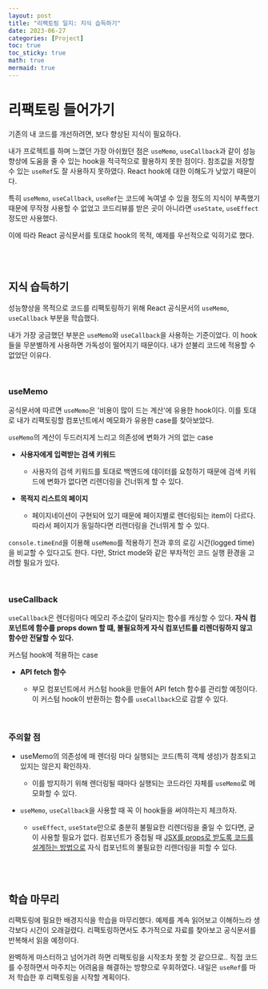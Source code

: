 ```yaml
---
layout: post
title: "리팩토링 일지: 지식 습득하기"
date: 2023-06-27
categories: [Project]
toc: true
toc_sticky: true
math: true
mermaid: true
---
```


# 리팩토링 들어가기

기존의 내 코드를 개선하려면, 보다 향상된 지식이 필요하다.

내가 프로젝트를 하며 느꼈던 가장 아쉬웠던 점은 `useMemo`, `useCallback`과 같이 성능 향상에 도움을 줄 수 있는 hook을 적극적으로 활용하지 못한 점이다. 참조값을 저장할 수 있는 `useRef`도 잘 사용하지 못하였다. React hook에 대한 이해도가 낮았기 때문이다.

특히 `useMemo`, `useCallback`, `useRef`는 코드에 녹여낼 수 있을 정도의 지식이 부족했기 때문에 무작정 사용할 수 없었고 코드리뷰를 받은 곳이 아니라면 `useState`, `useEffect` 정도만 사용했다.

이에 따라 React 공식문서를 토대로 hook의 목적, 예제를 우선적으로 익히기로 했다.

<br>
<br>

## 지식 습득하기

성능향상을 목적으로 코드를 리팩토링하기 위해 React 공식문서의 `useMemo`, `useCallback` 부분을 학습했다.

내가 가장 궁금했던 부분은 `useMemo`와 `useCallback`을 사용하는 기준이었다. 이 hook들을 무분별하게 사용하면 가독성이 떨어지기 때문이다. 내가 섣불리 코드에 적용할 수 없었던 이유다.

<br>

### **useMemo**

공식문서에 따르면 `useMemo`은 '비용이 많이 드는 계산'에 유용한 hook이다. 이를 토대로 내가 리팩토링할 컴포넌트에서 메모화가 유용한 case를 찾아보았다.

`useMemo`의 계산이 두드러지게 느리고 의존성에 변화가 거의 없는 case

- **사용자에게 입력받는 검색 키워드**

  - 사용자의 검색 키워드를 토대로 백엔드에 데이터를 요청하기 때문에 검색 키워드에 변화가 없다면 리렌더링을 건너뛰게 할 수 있다.

- **목적지 리스트의 페이지**
  - 페이지네이션이 구현되어 있기 때문에 페이지별로 렌더링되는 item이 다르다. 따라서 페이지가 동일하다면 리렌더링을 건너뛰게 할 수 있다.

`console.timeEnd`을 이용해 `useMemo`를 적용하기 전과 후의 로깅 시간(logged time)을 비교할 수 있다고도 한다. 다만, Strict mode와 같은 부차적인 코드 실행 환경을 고려할 필요가 있다.

<br>

### **useCallback**

`useCallback`은 렌더링마다 메모리 주소값이 달라지는 함수를 캐싱할 수 있다. **자식 컴포넌트에 함수를 props down 할 떄, 불필요하게 자식 컴포넌트를 리렌더링하지 않고 함수만 전달할 수 있다.**

커스텀 hook에 적용하는 case

- **API fetch 함수**

  - 부모 컴포넌트에서 커스텀 hook을 만들어 API fetch 함수를 관리할 예정이다. 이 커스텀 hook이 반환하는 함수를 `useCallback`으로 감쌀 수 있다.

<br>

### **주의할 점**

- useMemo의 의존성에 매 렌더링 마다 실행되는 코드(특히 객체 생성)가 참조되고 있지는 않은지 확인하자.

  - 이를 방지하기 위해 렌더링될 때마다 실행되는 코드라인 자체를 `useMemo`로 메모화할 수 있다.

- `useMemo`, `useCallback`을 사용할 때 꼭 이 hook들을 써야하는지 체크하자.
  - `useEffect`, `useState`만으로 충분히 불필요한 리렌더링을 줄일 수 있다면, 굳이 사용할 필요가 없다. 컴포넌트가 중첩될 때 [JSX를 props로 받도록 코드를 설계하는 방법으로](https://react-ko.dev/learn/passing-props-to-a-component#passing-jsx-as-children) 자식 컴포넌트의 불필요한 리렌더링을 피할 수 있다.

<br>
<br>

## 학습 마무리

리팩토링에 필요한 배경지식을 학습을 마무리했다. 예제를 계속 읽어보고 이해하느라 생각보다 시간이 오래걸렸다. 리팩토링하면서도 추가적으로 자료를 찾아보고 공식문서를 반복해서 읽을 예정이다.

완벽하게 마스터하고 넘어가려 하면 리팩토링을 시작조차 못할 것 같으므로.. 직접 코드를 수정하면서 마주치는 어려움을 해결하는 방향으로 우회하였다. 내일은 `useRef`를 마저 학습한 후 리팩토링을 시작할 계획이다.
